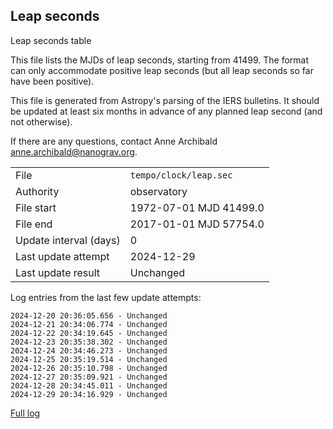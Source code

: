 
## Leap seconds

Leap seconds table

This file lists the MJDs of leap seconds, starting from 41499.
The format can only accommodate positive leap seconds (but all
leap seconds so far have been positive).

This file is generated from Astropy's parsing of the IERS
bulletins. It should be updated at least six months in advance
of any planned leap second (and not otherwise).

If there are any questions, contact Anne Archibald
<anne.archibald@nanograv.org>.

|     |     |
|:--- |:--- |
| File | `tempo/clock/leap.sec` |
| Authority | observatory |
| File start | 1972-07-01 MJD 41499.0 |
| File end | 2017-01-01 MJD 57754.0 |
| Update interval (days) | 0 |
| Last update attempt | 2024-12-29 |
| Last update result | Unchanged |

Log entries from the last few update attempts:
```
2024-12-20 20:36:05.656 - Unchanged
2024-12-21 20:34:06.774 - Unchanged
2024-12-22 20:34:19.645 - Unchanged
2024-12-23 20:35:38.302 - Unchanged
2024-12-24 20:34:46.273 - Unchanged
2024-12-25 20:35:19.514 - Unchanged
2024-12-26 20:35:10.798 - Unchanged
2024-12-27 20:35:09.921 - Unchanged
2024-12-28 20:34:45.011 - Unchanged
2024-12-29 20:34:16.929 - Unchanged
```
[Full log](https://raw.githubusercontent.com/ipta/pulsar-clock-corrections/main/log/tempo/clock/leap.sec.log)
